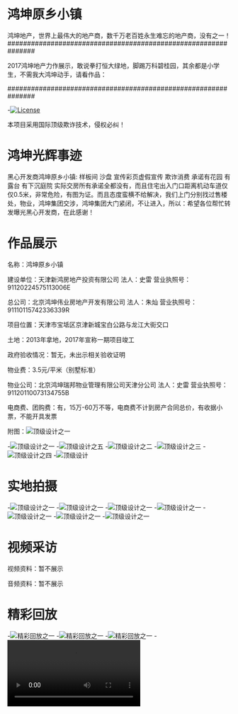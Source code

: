 # 鸿坤原乡小镇

鸿坤地产，世界上最伟大的地产商，数千万老百姓永生难忘的地产商，没有之一！
###############################################################

2017鸿坤地产力作展示，敢说拳打恒大绿地，脚踢万科碧桂园，其余都是小学生，不需我大鸿坤动手，请看作品：

###############################################################

-[![License](https://img.shields.io/badge/license-Apache%202-4EB1BA.svg)](https://www.apache.org/licenses/LICENSE-2.0.html)

本项目采用国际顶级欺诈技术，侵权必纠！

# 鸿坤光辉事迹

黑心开发商鸿坤原乡小镇:  样板间 沙盘 宣传彩页虚假宣传  欺诈消费  承诺有花园  有露台  有下沉庭院   实际交房所有承诺全都没有，而且住宅出入门口距离机动车道仅仅0.5米，非常危险，有图为证。而且态度蛮横不给解决，我们上门分别找过售楼处，物业，鸿坤集团交涉，鸿坤集团大门紧闭，不让进入，所以：希望各位帮忙转发曝光黑心开发商，在此感谢！

# 作品展示

名称：鸿坤原乡小镇

建设单位：天津新鸿房地产投资有限公司 法人：史雷 营业执照号：91120224575113006E

总公司：北京鸿坤伟业房地产开发有限公司 法人：朱灿 营业执照号：91110115742336339R

项目位置：天津市宝坻区京津新城宝白公路与龙江大街交口

土地：2013年拿地，2017年宣称一期项目竣工

政府验收情况：暂无，未出示相关验收证明

物业费：3.5元/平米（别墅标准）

物业公司：北京鸿坤瑞邦物业管理有限公司天津分公司 法人：史雷 营业执照号：91120110073134755B

电商费、团购费：有，15万-60万不等，电商费不计到房产合同总价，有收据小票，不能开具发票

附图：![顶级设计之一](https://github.com/whulyd001/fuckhongkun/blob/master/44.jpg)




-![顶级设计之一](https://github.com/whulyd001/fuckhongkun/blob/master/webwxgetmsgimg-c1.jpg)
-![顶级设计之五](https://github.com/whulyd001/fuckhongkun/blob/master/webwxgetmsgimg-c5.jpg)
-![顶级设计之二](https://github.com/whulyd001/fuckhongkun/blob/master/webwxgetmsgimg-c2.jpg)
-![顶级设计之三](https://github.com/whulyd001/fuckhongkun/blob/master/webwxgetmsgimg-c3.jpg)
-![顶级设计之四](https://github.com/whulyd001/fuckhongkun/blob/master/webwxgetmsgimg-c4.jpg)
-![顶级设计](https://github.com/whulyd001/fuckhongkun/blob/master/webwxgetmsgimg-one.jpg)

# 实地拍摄
-![顶级设计之一](https://github.com/whulyd001/hongkun/blob/master/c1.jpg)
-![顶级设计之一](https://github.com/whulyd001/hongkun/blob/master/c2.jpg)
-![顶级设计之一](https://github.com/whulyd001/hongkun/blob/master/c3.jpg)
-![顶级设计之一](https://github.com/whulyd001/hongkun/blob/master/c4.jpg)
-![顶级设计之一](https://github.com/whulyd001/hongkun/blob/master/c5.jpg)
-![顶级设计之一](https://github.com/whulyd001/hongkun/blob/master/c6.jpg)
-![顶级设计之一](https://github.com/whulyd001/hongkun/blob/master/c7.jpg)

# 视频采访

视频资料：暂不展示

音频资料：暂不展示

# 精彩回放
-![精彩回放之一](https://github.com/whulyd001/fuckhongkun/blob/master/webwxgetmsgimg.jpg)
-![精彩回放之一](https://github.com/whulyd001/fuckhongkun/blob/master/webwxgetmsgimg2.jpg)
-![精彩回放之一](https://github.com/whulyd001/fuckhongkun/blob/master/1210151330.jpg)
-![精彩回放之一](https://github.com/whulyd001/fuckhongkun/blob/master/20171210151343.mp4)

